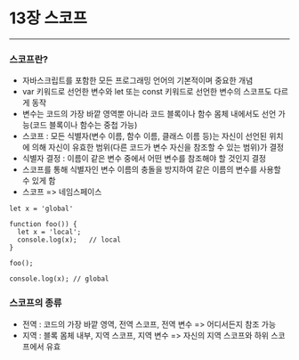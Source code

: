 # 13장 스코프

---

### 스코프란?

* 자바스크립트를 포함한 모든 프로그래밍 언어의 기본적이며 중요한 개념
* var 키워드로 선언한 변수와 let 또는 const 키워드로 선언한 변수의 스코프도 다르게 동작
* 변수는 코드의 가장 바깥 영역뿐 아니라 코드 블록이나 함수 몸체 내에서도 선언 가능(코드 블록이나 함수는 중첩 가능)
* 스코프 : 모든 식별자(변수 이름, 함수 이름, 클래스 이름 등)는 자신이 선언된 위치에 의해 자신이 유효한 범위(다른 코드가 변수 자신을 참조할 수 있는 범위)가 결정
* 식별자 결정 : 이름이 같은 변수 중에서 어떤 변수를 참조해야 할 것인지 결정
* 스코프를 통해 식별자인 변수 이름의 충돌을 방지하여 같은 이름의 변수를 사용할 수 있게 함
* 스코프 => 네임스페이스

```
let x = 'global'

function foo()) {
  let x = 'local';
  console.log(x);   // local
}

foo();

console.log(x); // global
```

### 스코프의 종류

* 전역 : 코드의 가장 바깥 영역, 전역 스코프, 전역 변수 => 어디서든지 참조 가능
* 지역 : 블록 몸체 내부, 지역 스코프, 지역 변수 => 자신의 지역 스코프와 하위 스코프에서 유효
